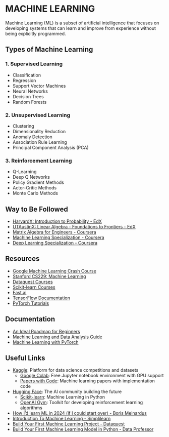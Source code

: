 # MACHINE LEARNING

Machine Learning (ML) is a subset of artificial intelligence that focuses on developing systems that can learn and improve from experience without being explicitly programmed.

## Types of Machine Learning

### 1. Supervised Learning

- Classification
- Regression
- Support Vector Machines
- Neural Networks
- Decision Trees
- Random Forests

### 2. Unsupervised Learning

- Clustering
- Dimensionality Reduction
- Anomaly Detection
- Association Rule Learning
- Principal Component Analysis (PCA)

### 3. Reinforcement Learning

- Q-Learning
- Deep Q Networks
- Policy Gradient Methods
- Actor-Critic Methods
- Monte Carlo Methods

## Way to Be Followed

- [HarvardX: Introduction to Probability - EdX](https://www.edx.org/learn/probability/harvard-university-introduction-to-probability)
- [UTAustinX: Linear Algebra - Foundations to Frontiers - EdX](https://www.edx.org/learn/linear-algebra/the-university-of-texas-at-austin-linear-algebra-foundations-to-frontiers)
- [Matrix Algebra for Engineers - Coursera](https://www.coursera.org/learn/matrix-algebra-engineers?irclickid=x-U2gpTSJxyLTxPwUx0Mo3EoUkDXeNXFjUFXWo0&irgwc=1)
- [Machine Learning Specialization - Coursera](https://www.coursera.org/specializations/machine-learning-introduction)
- [Deep Learning Specialization - Coursera](https://www.coursera.org/specializations/deep-learning?irclickid=x-U2gpTSJxyLTxPwUx0Mo3EoUkDXeu01jUFXWo0&irgwc=1#courses)

## Resources

- [Google Machine Learning Crash Course](https://developers.google.com/machine-learning/crash-course)
- [Stanford CS229: Machine Learning](https://cs229.stanford.edu/syllabus-fall2020.html)
- [Dataquest Courses](https://app.dataquest.io/dashboard)
- [Scikit-learn Courses](https://scikit-learn.org/stable/)
- [Fast.ai](https://www.fast.ai/)
- [TensorFlow Documentation](https://www.tensorflow.org/learn)
- [PyTorch Tutorials](https://pytorch.org/tutorials/)

## Documentation

- [An Ideal Roadmap for Beginners](./perfect.roadmap.for.ml.md)
- [Machine Learning and Data Analysis Guide](./machine.learning.and.data.analysis.md)
- [Machine Learning with PyTorch](./pytorch.md)

## Useful Links

- [Kaggle](https://www.kaggle.com/): Platform for data science competitions and datasets
  - [Google Colab](https://colab.research.google.com/): Free Jupyter notebook environment with GPU support
  - [Papers with Code](https://paperswithcode.com/): Machine learning papers with implementation code
- [Hugging Face](https://huggingface.co/): The AI community building the future
  - [Scikit-learn](https://scikit-learn.org/): Machine Learning in Python
  - [OpenAI Gym](https://gym.openai.com/): Toolkit for developing reinforcement learning algorithms
- [How I’d learn ML in 2024 (if I could start over) - Boris Meinardus](https://www.youtube.com/watch?v=gUmagAluXpk)
- [Introduction To Machine Learning - Simplilearn](https://www.youtube.com/watch?v=ukzFI9rgwfU)
- [Build Your First Machine Learning Project - Dataquest](https://www.youtube.com/watch?v=Hr06nSA-qww)
- [Build Your First Machine Learning Model in Python - Data Professor](https://www.youtube.com/watch?v=29ZQ3TDGgRQ)
